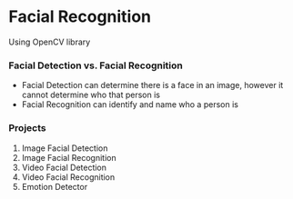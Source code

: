 # Facial Recognition
Using OpenCV library

### Facial Detection vs. Facial Recognition
- Facial Detection can determine there is a face in an image, however it cannot determine who that person is 
- Facial Recognition can identify and name who a person is 

### Projects
1. Image Facial Detection 
2. Image Facial Recognition 
3. Video Facial Detection
4. Video Facial Recognition
5. Emotion Detector

